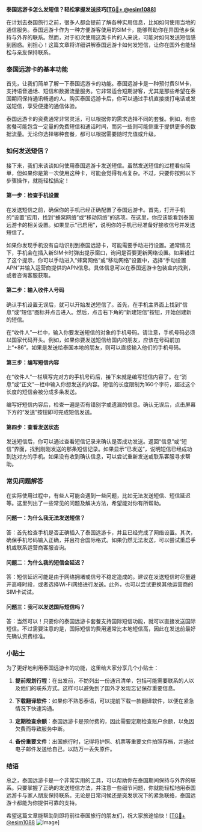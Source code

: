 **泰国远游卡怎么发短信？轻松掌握发送技巧[[TG💪+ @esim1088](https://t.me/s/esim1088)]**

在计划去泰国旅行之前，很多人都会提前了解各种实用信息，比如如何使用当地的通信服务。泰国远游卡作为一种方便游客使用的SIM卡，能够帮助你在异国他乡保持与外界的联系。然而，对于初次使用这类卡片的人来说，可能对如何发送短信感到困惑。别担心！这篇文章将详细讲解泰国远游卡如何发短信，让你在国外也能轻松与亲友保持联系。

### 泰国远游卡的基本功能

首先，让我们简单了解一下泰国远游卡的功能。泰国远游卡是一种预付费SIM卡，支持语音通话、短信和数据流量服务。它非常适合短期游客，尤其是那些希望在泰国期间保持通讯畅通的人。购买泰国远游卡后，你可以通过手机直接拨打电话或发送短信，享受便捷的通信体验。

泰国远游卡的资费通常非常灵活，可以根据你的需求选择不同的套餐。例如，有些套餐可能包含一定量的免费短信和通话时间，而另一些则可能侧重于提供更多的数据流量。无论你选择哪种套餐，都可以根据需要随时充值或升级。

### 如何发送短信？

接下来，我们来谈谈如何使用泰国远游卡发送短信。虽然发送短信的过程看似简单，但如果你是第一次使用这种卡，可能会觉得有点复杂。不过，只要你按照以下步骤操作，就能轻松搞定！

#### 第一步：检查手机设置

在发送短信之前，确保你的手机已经正确配置了泰国远游卡。首先，打开手机的“设置”应用，找到“蜂窝网络”或“移动网络”的选项。在这里，你应该能看到泰国远游卡的相关设置。如果显示“已启用”，说明你的手机已经准备好接收信号并发送短信了。

如果你发现手机没有自动识别到泰国远游卡，可能需要手动进行设置。通常情况下，手机会在插入新SIM卡时弹出提示窗口，询问是否要更新网络设置。如果错过了这个提示，你可以手动进入“蜂窝网络”或“移动网络”设置中，选择“手动设置APN”并输入运营商提供的APN信息。具体信息可以在泰国远游卡包装盒内找到，或者咨询客服获取。

#### 第二步：输入收件人号码

确认手机设置无误后，就可以开始发送短信了。首先，在手机主界面上找到“信息”或“短信”图标并点击进入。然后，点击右下角的“新建短信”按钮，开始创建新的短信。

在“收件人”一栏中，输入你要发送短信的对象的手机号码。请注意，手机号码必须以国家代码开头。例如，如果你要发送短信给国内的朋友，应该在号码前加上“+86”。如果是发送给泰国本地的朋友，则可以直接输入他们的手机号码。

#### 第三步：编写短信内容

在“收件人”一栏填写完对方的手机号码后，接下来就是编写短信内容了。在“消息”或“正文”一栏中输入你想发送的内容。短信的长度限制为160个字符，超过这个长度的短信会被分成多条发送。

编写好短信内容后，检查一遍是否有错别字或遗漏的信息。确认无误后，点击屏幕下方的“发送”按钮即可完成短信发送。

#### 第四步：查看发送状态

发送短信后，你可以通过查看短信记录来确认是否成功发送。返回“信息”或“短信”界面，找到刚刚发送的那条短信记录。如果显示“已发送”，说明短信已经成功到达对方的手机。如果没有收到确认信息，可以尝试重新发送或联系客服寻求帮助。

### 常见问题解答

在实际使用过程中，有些人可能会遇到一些问题，比如无法发送短信、短信延迟等。这里列出了一些常见的问题及解决方法，希望能对你有所帮助。

#### 问题一：为什么我无法发送短信？

答：首先检查手机是否正确插入了泰国远游卡，并且已经完成了网络设置。其次，确保手机号码输入正确，并且符合国际格式。如果仍然无法发送，可以尝试重启手机或联系运营商客服咨询。

#### 问题二：为什么我的短信会延迟？

答：短信延迟可能是由于网络拥堵或信号不稳定造成的。建议在发送短信时尽量避开高峰时段，或者选择Wi-Fi网络进行发送。此外，也可以尝试更换其他运营商的SIM卡试试。

#### 问题三：我可以发送国际短信吗？

答：当然可以！只要你的泰国远游卡套餐支持国际短信功能，就可以直接发送国际短信。不过需要注意的是，国际短信的费用通常比本地短信高，因此在发送前最好先确认资费标准。

### 小贴士

为了更好地利用泰国远游卡的功能，这里给大家分享几个小贴士：

1. **提前规划行程**：在出发前，不妨列出一份通讯清单，包括可能需要联系的人以及他们的联系方式。这样可以避免到了国外才发现忘记保存重要信息。

2. **下载翻译软件**：如果你不熟悉泰语，可以提前下载一款翻译软件，以便在紧急情况下快速沟通。

3. **定期检查余额**：泰国远游卡是预付费的，因此需要定期检查账户余额，以免因欠费而导致服务中断。

4. **备份重要文件**：出国旅行时，记得将护照、机票等重要文件拍照存档，并通过电子邮件发送给自己，以防万一丢失原件。

### 结语

总之，泰国远游卡是一个非常实用的工具，可以帮助你在泰国期间保持与外界的联系。只要掌握了正确的发送短信方法，并注意一些细节问题，你就能轻松地用泰国远游卡与家人朋友保持联系。无论是日常问候还是突发状况下的紧急联络，泰国远游卡都能为你提供可靠的支持。

希望这篇文章能帮助到即将前往泰国旅行的朋友们，祝大家旅途愉快！[[TG💪+ @esim1088](https://t.me/s/esim1088) ![Image](https://i.postimg.cc/4NQfJmqS/Snipaste-2025-05-13-00-14-12.png)]